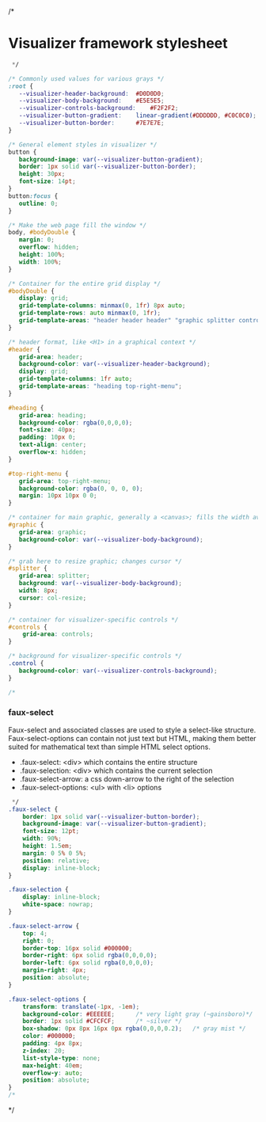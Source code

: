 /*
# Visualizer framework stylesheet
```css
 */

/* Commonly used values for various grays */
:root {
   --visualizer-header-background:	#D0D0D0;
   --visualizer-body-background:	#E5E5E5;
   --visualizer-controls-background:	#F2F2F2;
   --visualizer-button-gradient:	linear-gradient(#DDDDDD, #C0C0C0);
   --visualizer-button-border:		#7E7E7E;
}

/* General element styles in visualizer */
button {
   background-image: var(--visualizer-button-gradient);
   border: 1px solid var(--visualizer-button-border);
   height: 30px;
   font-size: 14pt;
}
button:focus {
   outline: 0;
}

/* Make the web page fill the window */
body, #bodyDouble {
   margin: 0;
   overflow: hidden;
   height: 100%;
   width: 100%;
}

/* Container for the entire grid display */
#bodyDouble {
   display: grid;
   grid-template-columns: minmax(0, 1fr) 8px auto;
   grid-template-rows: auto minmax(0, 1fr);
   grid-template-areas: "header header header" "graphic splitter controls";
}

/* header format, like <H1> in a graphical context */
#header {
   grid-area: header;
   background-color: var(--visualizer-header-background);
   display: grid;
   grid-template-columns: 1fr auto;
   grid-template-areas: "heading top-right-menu";
}

#heading {
   grid-area: heading;
   background-color: rgba(0,0,0,0);
   font-size: 40px;
   padding: 10px 0;
   text-align: center;
   overflow-x: hidden;
}

#top-right-menu {
   grid-area: top-right-menu;
   background-color: rgba(0, 0, 0, 0);
   margin: 10px 10px 0 0;
}

/* container for main graphic, generally a <canvas>; fills the width available */
#graphic {
   grid-area: graphic;
   background-color: var(--visualizer-body-background);
}

/* grab here to resize graphic; changes cursor */
#splitter {
   grid-area: splitter;
   background: var(--visualizer-body-background);
   width: 8px;
   cursor: col-resize;
}

/* container for visualizer-specific controls */
#controls {
    grid-area: controls;
}

/* background for visualizer-specific controls */
.control {
   background-color: var(--visualizer-controls-background);
}

/*
```
### faux-select
Faux-select and associated classes are used to style a select-like structure. Faux-select-options can contain not just text but HTML, making them better suited for mathematical text than simple HTML select options.
  * .faux-select: &lt;div&gt; which contains the entire structure
  * .faux-selection: &lt;div&gt; which contains the current selection
  * .faux-select-arrow: a css down-arrow to the right of the selection
  * .faux-select-options: &lt;ul&gt; with &lt;li&gt; options

```css
 */
.faux-select {
    border: 1px solid var(--visualizer-button-border);
    background-image: var(--visualizer-button-gradient);
    font-size: 12pt;
    width: 90%;
    height: 1.5em;
    margin: 0 5% 0 5%;
    position: relative;
    display: inline-block;
}

.faux-selection {
    display: inline-block;
    white-space: nowrap;
}

.faux-select-arrow {
    top: 4;
    right: 0;
    border-top: 16px solid #000000;
    border-right: 6px solid rgba(0,0,0,0);
    border-left: 6px solid rgba(0,0,0,0);
    margin-right: 4px;
    position: absolute;
}

.faux-select-options {
    transform: translate(-1px, -1em);
    background-color: #EEEEEE;		/* very light gray (~gainsboro)*/
    border: 1px solid #CFCFCF;		/* ~silver */
    box-shadow: 0px 8px 16px 0px rgba(0,0,0,0.2);	/* gray mist */
    color: #000000;	
    padding: 4px 8px;
    z-index: 20;
    list-style-type: none;
    max-height: 40em;
    overflow-y: auto;
    position: absolute;
}
/*
```
 */
